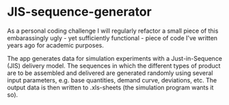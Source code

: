 # JIS-sequence-generator
As a personal coding challenge I will regularly refactor a small piece of this embarassingly ugly - yet sufficiently functional - piece of code I've written years ago for academic purposes. 

The app generates data for simulation experiments with a Just-in-Sequence (JIS) delivery model. The sequences in which the different types of product are to be assembled and delivered are generated randomly using several input parameters, e.g. base quantities, demand curve, deviations, etc. The output data is then written to .xls-sheets (the simulation program wants it so).
